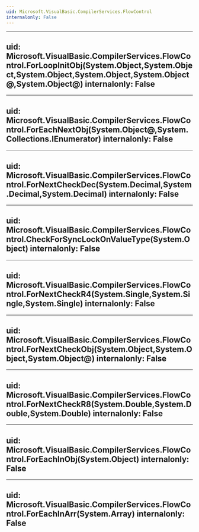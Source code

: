 ```yaml
---
uid: Microsoft.VisualBasic.CompilerServices.FlowControl
internalonly: False
---
```


---
uid: Microsoft.VisualBasic.CompilerServices.FlowControl.ForLoopInitObj(System.Object,System.Object,System.Object,System.Object,System.Object@,System.Object@)
internalonly: False
---

---
uid: Microsoft.VisualBasic.CompilerServices.FlowControl.ForEachNextObj(System.Object@,System.Collections.IEnumerator)
internalonly: False
---

---
uid: Microsoft.VisualBasic.CompilerServices.FlowControl.ForNextCheckDec(System.Decimal,System.Decimal,System.Decimal)
internalonly: False
---

---
uid: Microsoft.VisualBasic.CompilerServices.FlowControl.CheckForSyncLockOnValueType(System.Object)
internalonly: False
---

---
uid: Microsoft.VisualBasic.CompilerServices.FlowControl.ForNextCheckR4(System.Single,System.Single,System.Single)
internalonly: False
---

---
uid: Microsoft.VisualBasic.CompilerServices.FlowControl.ForNextCheckObj(System.Object,System.Object,System.Object@)
internalonly: False
---

---
uid: Microsoft.VisualBasic.CompilerServices.FlowControl.ForNextCheckR8(System.Double,System.Double,System.Double)
internalonly: False
---

---
uid: Microsoft.VisualBasic.CompilerServices.FlowControl.ForEachInObj(System.Object)
internalonly: False
---

---
uid: Microsoft.VisualBasic.CompilerServices.FlowControl.ForEachInArr(System.Array)
internalonly: False
---
